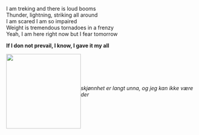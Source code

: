 I am treking and there is loud booms<br>
Thunder, lightning, striking all around<br>
I am scared I am so impaired<br>
Weight is tremendous tornadoes in a frenzy<br>
Yeah, I am here right now but I fear tomorrow

<strong>If I don not prevail, I know, I gave it my all</strong>
<div style="display: flex; flex-direction: row; align-items:center;">
    <div><img src="https://i.ibb.co/DQ0yVyS/forest.jpg" width="200px"></div>
    <div>
        <i>skjønnhet er langt unna, og jeg kan ikke være der</i>
    </div>
</div>
<!---
hellraiserxan/hellraiserxan is a ✨ special ✨ repository because its `README.md` (this file) appears on your GitHub profile.
You can click the Preview link to take a look at your changes.
--->
